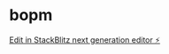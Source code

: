 # bopm

[Edit in StackBlitz next generation editor ⚡️](https://stackblitz.com/~/github.com/nathandelcid/bopm)